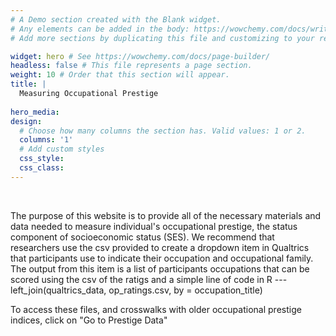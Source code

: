 ```yaml
---
# A Demo section created with the Blank widget.
# Any elements can be added in the body: https://wowchemy.com/docs/writing-markdown-latex/
# Add more sections by duplicating this file and customizing to your requirements.

widget: hero # See https://wowchemy.com/docs/page-builder/
headless: false # This file represents a page section.
weight: 10 # Order that this section will appear.
title: |
  Measuring Occupational Prestige  
  
hero_media: 
design:
  # Choose how many columns the section has. Valid values: 1 or 2.
  columns: '1'
  # Add custom styles
  css_style:
  css_class:
---
```


<br>

The purpose of this website is to provide all of the necessary materials and data needed to measure individual's occupational prestige, the status component of socioeconomic status (SES). We recommend that researchers use the csv provided to create a dropdown item in Qualtrics that participants  use to indicate their occupation and occupational family. The output from this item is a list of participants occupations that can be scored using the csv of the ratigs and a simple line of code in R --- left_join(qualtrics_data, op_ratings.csv, by = occupation_title)

To access these files, and crosswalks with older occupational prestige indices, click on "Go to Prestige Data"
